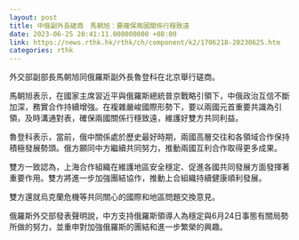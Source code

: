 ```yaml
---
layout: post
title: 中俄副外長磋商　馬朝旭：要確保兩國關係行穩致遠
date: 2023-06-25 20:41:11.000000000 +08:00
link: https://news.rthk.hk/rthk/ch/component/k2/1706218-20230625.htm
categories: rthk
---
```


外交部副部長馬朝旭同俄羅斯副外長魯登科在北京舉行磋商。

馬朝旭表示，在國家主席習近平與俄羅斯總統普京戰略引領下，中俄政治互信不斷加深，務實合作持續增強。在複雜嚴峻國際形勢下，要以兩國元首重要共識為引領，及時溝通對表，確保兩國關係行穩致遠，維護好雙方共同利益。

魯登科表示，當前，俄中關係處於歷史最好時期，兩國高層交往和各領域合作保持積極發展勢頭。俄方願同中方繼續共同努力，推動兩國互利合作取得更多成果。

雙方一致認為，上海合作組織在維護地區安全穩定、促進各國共同發展方面發揮著重要作用。雙方將進一步加強團結協作，推動上合組織持續健康順利發展。

雙方還就烏克蘭危機等共同關心的國際和地區問題交換意見。

俄羅斯外交部發表聲明說，中方支持俄羅斯領導人為穩定與6月24日事態有關局勢所做的努力，並重申對加強俄羅斯的團結和進一步繁榮的興趣。
